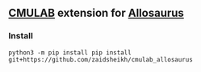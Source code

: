 ## [CMULAB](https://github.com/neulab/cmulab/) extension for [Allosaurus](https://github.com/xinjli/allosaurus/)


### Install

```
python3 -m pip install pip install git+https://github.com/zaidsheikh/cmulab_allosaurus
```
